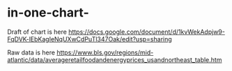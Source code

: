 # in-one-chart-
 
Draft of chart is here https://docs.google.com/document/d/1kvWekAdpjw9-FqDVK-lEbKagIeNqUXwCdPuTl347Oak/edit?usp=sharing



Raw data is here https://www.bls.gov/regions/mid-atlantic/data/averageretailfoodandenergyprices_usandnortheast_table.htm
